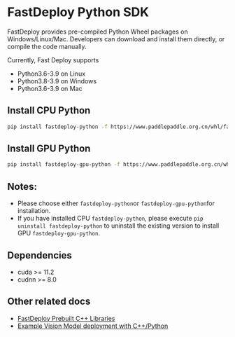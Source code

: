 # FastDeploy Python SDK

FastDeploy provides pre-compiled Python Wheel packages on Windows/Linux/Mac. Developers can download and install them directly, or compile the code manually.

Currently, Fast Deploy supports

- Python3.6-3.9 on Linux
- Python3.8-3.9 on Windows
- Python3.6-3.9 on Mac

## Install CPU Python

```bash
pip install fastdeploy-python -f https://www.paddlepaddle.org.cn/whl/fastdeploy.html
```

## Install GPU Python

```bash
pip install fastdeploy-gpu-python -f https://www.paddlepaddle.org.cn/whl/fastdeploy.html
```

## Notes:

- Please choose either `fastdeploy-python`or `fastdeploy-gpu-python`for installation.
- If you have installed CPU `fastdeploy-python`, please execute `pip uninstall fastdeploy-python` to uninstall the existing version to install GPU `fastdeploy-gpu-python`. 

## Dependencies

- cuda >= 11.2
- cudnn >= 8.0

## Other related docs

- [FastDeploy Prebuilt C++ Libraries](./install_cpp_sdk.md)
- [Example Vision Model deployment with C++/Python](../../../examples/vision/)
